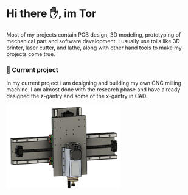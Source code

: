 
# Hi there :raised_hand:, im Tor
Most of my projects contain PCB design, 3D modeling, prototyping of mechanical part and software development. I usually use tolls like 3D printer, laser cutter, and lathe, along with other hand tools to make my projects come true.

### :hammer: Current project
In my current project i am designing and building my own CNC milling machine. I am almost done with the research phase and have already designed the z-gantry and some of the x-gantry in CAD. 


<p align="left">
  <img width="300" src="https://github.com/torbrodtkorb/torbrodtkorb/blob/master/graphics/cnc.png">
</p>
